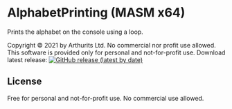 # AlphabetPrinting (MASM x64)
Prints the alphabet on the console using a loop.

Copyright © 2021 by Arthurits Ltd. No commercial nor profit use allowed. This software is provided only for personal and not-for-profit use.
Download latest release: [![GitHub release (latest by date)](https://img.shields.io/github/v/release/arthurits/AssemblySnippets)](https://github.com/arthurits/AssemblySnippets/releases)

## License
Free for personal and not-for-profit use.
No commercial use allowed.